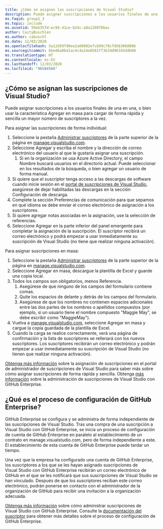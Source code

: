 ```yaml
---
title: ¿Cómo se asignan las suscripciones de Visual Studio?
description: Puede asignar suscripciones a los usuarios finales de una en una, o bien usar la característica Agregar en masa para cargar de forma rápida y sencilla un mayor...
ms.faqid: group1_3
ms.topic: include
ms.assetid: 59eb35fd-ec94-41ce-b24c-a8a120976bac
author: CaityBuschlen
ms.author: cabuschl
ms.date: 12/03/2020
ms.openlocfilehash: 5a12d59f90ee2a09002efcb99c78cfd563060006
ms.sourcegitcommit: bbed6a0b41ac4c4a24e8581ff3b34d96345ddb00
ms.translationtype: HT
ms.contentlocale: es-ES
ms.lasthandoff: 12/03/2020
ms.locfileid: "96584566"
---
```

## <a name="how-do-i-assign-visual-studio-subscriptions"></a>¿Cómo se asignan las suscripciones de Visual Studio?

Puede asignar suscripciones a los usuarios finales de una en una, o bien usar la característica Agregar en masa para cargar de forma rápida y sencilla un mayor número de suscriptores a la vez.

Para asignar las suscripciones de forma individual:

1. Seleccione la pestaña [Administrar suscriptores](https://manage.visualstudio.com/subscribers) de la parte superior de la página en [manage.visualstudio.com](https://manage.visualstudio.com).
2. Seleccione Agregar y escriba el nombre y la dirección de correo electrónico del usuario al que le gustaría asignar una suscripción.
    1. Si en la organización se usa Azure Active Directory, el campo Nombre buscará usuarios en el directorio actual. Puede seleccionar en los resultados de la búsqueda, o bien agregar un usuario de forma manual.
3. Si quiere que el suscriptor tenga acceso a las descargas de software cuando inicie sesión en el [portal de suscripciones de Visual Studio](https://my.visualstudio.com/), asegúrese de dejar habilitadas las descargas en la sección Configuración de descarga.
4. Complete la sección Preferencias de comunicación para que sepamos en qué idioma se debe enviar el correo electrónico de asignación a los suscriptores.
5. Si quiere agregar notas asociadas en la asignación, use la selección de referencias.
6. Seleccione Agregar en la parte inferior del panel emergente para completar la asignación de la suscripción. El suscriptor recibirá un correo electrónico y podrá empezar a usar inmediatamente su suscripción de Visual Studio (no tiene que realizar ninguna activación).

Para asignar suscripciones en masa:

1. Seleccione la pestaña [Administrar suscriptores](https://manage.visualstudio.com/subscribers) de la parte superior de la página en [manage.visualstudio.com](https://manage.visualstudio.com).
2. Seleccione Agregar en masa, descargue la plantilla de Excel y guarde una copia local.
3. Todos los campos son obligatorios, menos Referencia.
    1. Asegúrese de que ninguno de los campos del formulario contiene comas.
    2. Quite los espacios de delante y detrás de los campos del formulario.
    3. Asegúrese de que los nombres no contienen espacios adicionales entre las dos partes de los nombres o apellidos compuestos (por ejemplo, si un usuario tiene el nombre compuesto "Maggie May", se debe escribir como "MaggieMay").
4. Vuelva a [manage.visualstudio.com](https://manage.visualstudio.com), seleccione Agregar en masa y cargue la copia guardada de la plantilla de Excel.
5. Cuando la carga se realice correctamente, verá una página de confirmación y la lista de suscriptores se rellenará con los nuevos suscriptores. Los suscriptores recibirán un correo electrónico y podrán empezar a usar inmediatamente su suscripción de Visual Studio (no tienen que realizar ninguna activación).

[Obtenga más información](https://docs.microsoft.com/visualstudio/subscriptions/assign-license#add-a-single-subscriber) sobre la asignación de suscripciones en el portal de administrador de suscripciones de Visual Studio para saber más sobre cómo asignar suscripciones de forma rápida y sencilla.  Obtenga [más información](https://docs.microsoft.com/visualstudio/subscriptions/assign-github) sobre la administración de suscripciones de Visual Studio con GitHub Enterprise. 

## <a name="what-is-the-github-enterprise-setup-process"></a>¿Qué es el proceso de configuración de GitHub Enterprise? 

GitHub Enterprise se configura y se administra de forma independiente de las suscripciones de Visual Studio. Tras una compra de una suscripción a Visual Studio con GitHub Enterprise, se inicia un proceso de configuración de cuenta de GitHub Enterprise en paralelo al establecimiento de un contrato en manage.visualstudio.com, pero de forma independiente a este. El establecimiento de esta cuenta de GitHub Enterprise puede tardar un tiempo.  

Una vez que la empresa ha configurado una cuenta de GitHub Enterprise, los suscriptores a los que se les hayan asignado suscripciones de Visual Studio con GitHub Enterprise recibirán un correo electrónico de GitHub en el que se les notificará que sus suscripciones de Visual Studio se han vinculado. Después de que los suscriptores reciban este correo electrónico, podrán ponerse en contacto con el administrador de la organización de GitHub para recibir una invitación a la organización adecuada. 

[Obtenga más información](https://docs.microsoft.com/visualstudio/subscriptions/assign-github) sobre cómo administrar suscripciones de Visual Studio con GitHub Enterprise. Consulte la [documentación del suscriptor](https://docs.microsoft.com/visualstudio/subscriptions/access-github) para obtener más detalles sobre el proceso de configuración de GitHub Enterprise. 
